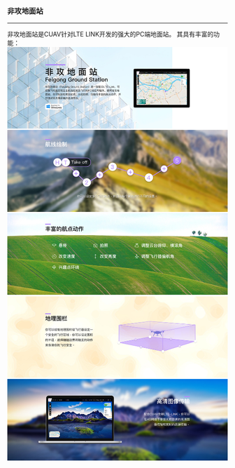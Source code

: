 ### 非攻地面站

---

非攻地面站是CUAV针对LTE LINK开发的强大的PC端地面站。
其具有丰富的功能：
![feigong_gs](/assets/feigong_gcs/feigong_gs.jpg)
![feigong_gs2](/assets/feigong_gcs/feigong_gs2.jpg)
![feigong_gs4](/assets/feigong_gcs/feigong_gs4.jpg)
![feigong_gs6](../assets/feigong_gcs/feigong_gs6.jpg)
![](../assets/feigong_gcs/feigong_gs7.jpg)

